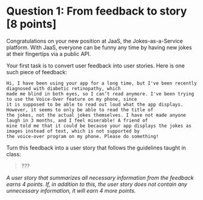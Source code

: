 # Question 1: From feedback to story [8 points]

Congratulations on your new position at JaaS, the Jokes-as-a-Service platform. With JaaS, everyone can be funny any time
by having new jokes at their fingertips via a public API.

Your first task is to convert user feedback into user stories. Here is one such piece of feedback:

```text
Hi, I have been using your app for a long time, but I've been recently diagnosed with diabetic retinopathy, which
made me blind in both eyes, so I can’t read anymore. I've been trying to use the Voice-Over feature on my phone, since
it is supposed to be able to read out loud what the app displays. However, it seems to only be able to read the title of
the jokes, not the actual jokes themselves. I have not made anyone laugh in 3 months, and I feel miserable! A friend of
mine told me that it could be because your app displays the jokes as images instead of text, which is not supported by
the voice-over program on my phone. Please do something!
```

Turn this feedback into a user story that follows the guidelines taught in class:
> ???

_A user story that summarizes all necessary information from the feedback earns 4 points. If, in addition to this, the
user story does not contain any unnecessary information, it will earn 4 more points._
